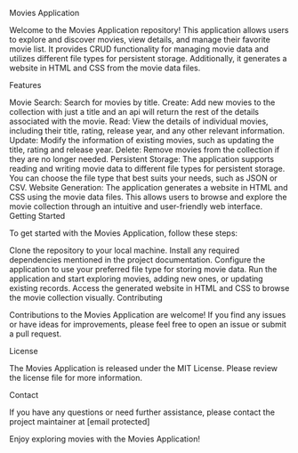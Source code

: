 Movies Application

Welcome to the Movies Application repository! This application allows users to explore and discover movies, view details, and manage their favorite movie list. It provides CRUD functionality for managing movie data and utilizes different file types for persistent storage. Additionally, it generates a website in HTML and CSS from the movie data files.

Features

Movie Search: Search for movies by title.
Create: Add new movies to the collection with just a title and an api will return the rest of the details associated with the movie.
Read: View the details of individual movies, including their title, rating, release year, and any other relevant information.
Update: Modify the information of existing movies, such as updating the title, rating and release year.
Delete: Remove movies from the collection if they are no longer needed.
Persistent Storage: The application supports reading and writing movie data to different file types for persistent storage. You can choose the file type that best suits your needs, such as JSON or CSV.
Website Generation: The application generates a website in HTML and CSS using the movie data files. This allows users to browse and explore the movie collection through an intuitive and user-friendly web interface.
Getting Started

To get started with the Movies Application, follow these steps:

Clone the repository to your local machine.
Install any required dependencies mentioned in the project documentation.
Configure the application to use your preferred file type for storing movie data.
Run the application and start exploring movies, adding new ones, or updating existing records.
Access the generated website in HTML and CSS to browse the movie collection visually.
Contributing

Contributions to the Movies Application are welcome! If you find any issues or have ideas for improvements, please feel free to open an issue or submit a pull request.

License

The Movies Application is released under the MIT License. Please review the license file for more information.

Contact

If you have any questions or need further assistance, please contact the project maintainer at [email protected]

Enjoy exploring movies with the Movies Application!
